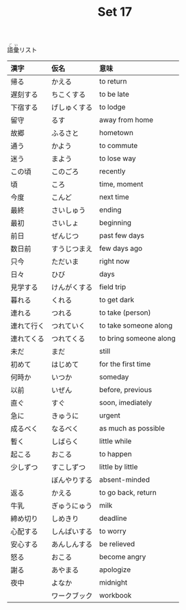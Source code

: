 ﻿---
layout: default
title: Set 17
parent: N4 Vocabulary List
grand_parent: <ruby>語彙<rt>ごい</rt></ruby> Vocabulary
nav_order: 17
---

<ruby>語彙<rt>ごい</rt></ruby>リスト

| 漢字       | 仮名         | 意味                   |
|:---------- |:------------ |:---------------------- |
| 帰る       | かえる       | to return              |
| 遅刻する   | ちこくする   | to be late             |
| 下宿する   | げしゅくする | to lodge               |
| 留守       | るす         | away from home         |
| 故郷       | ふるさと     | hometown               |
| 通う       | かよう       | to commute             |
| 迷う       | まよう       | to lose way            |
| この頃     | このごろ     | recently               |
| 頃         | ころ         | time, moment           |
| 今度       | こんど       | next time              |
| 最終       | さいしゅう   | ending                 |
| 最初       | さいしょ     | beginning              |
| 前日       | ぜんじつ     | past few days          |
| 数日前     | すうじつまえ | few days ago           |
| 只今       | ただいま     | right now              |
| 日々       | ひび         | days                   |
| 見学する   | けんがくする | field trip             |
| 暮れる     | くれる       | to get dark            |
| 連れる     | つれる       | to take (person)       |
| 連れて行く | つれていく   | to take someone along  |
| 連れてくる | つれてくる   | to bring someone along |
| 未だ       | まだ         | still                  |
| 初めて     | はじめて     | for the first time     |
| 何時か     | いつか       | someday                |
| 以前       | いぜん       | before, previous       |
| 直ぐ       | すぐ         | soon, imediately       |
| 急に       | きゅうに     | urgent                 |
| 成るべく   | なるべく     | as much as possible    |
| 暫く       | しばらく     | little while           |
| 起こる     | おこる       | to happen              |
| 少しずつ   | すこしずつ   | little by little       |
|            | ぼんやりする | absent-minded          |
| 返る       | かえる       | to go back, return     |
| 牛乳       | ぎゅうにゅう | milk                   |
| 締め切り   | しめきり     | deadline               |
| 心配する   | しんぱいする | to worry               |
| 安心する   | あんしんする | be relieved            |
| 怒る       | おこる       | become angry           |
| 謝る       | あやまる     | apologize              |
| 夜中       | よなか       | midnight               |
|            | ワークブック | workbook               |
